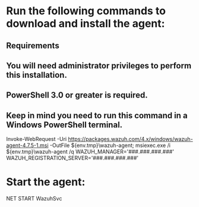 # Run the following commands to download and install the agent:
## Requirements
## You will need administrator privileges to perform this installation.
## PowerShell 3.0 or greater is required.
## Keep in mind you need to run this command in a Windows PowerShell terminal.

Invoke-WebRequest -Uri https://packages.wazuh.com/4.x/windows/wazuh-agent-4.7.5-1.msi -OutFile ${env.tmp}\wazuh-agent; msiexec.exe /i ${env.tmp}\wazuh-agent /q WAZUH_MANAGER='###.###.###.###' WAZUH_REGISTRATION_SERVER='###.###.###.###' 

# Start the agent:

NET START WazuhSvc
